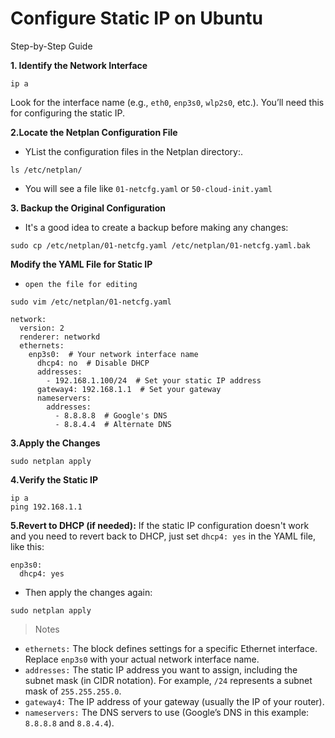 # Configure Static IP on Ubuntu

Step-by-Step Guide

**1. Identify the Network Interface**
```
ip a
```
Look for the interface name (e.g., `eth0`, `enp3s0`, `wlp2s0`, etc.). You’ll need this for configuring the static IP.

**2.Locate the Netplan Configuration File**

- YList the configuration files in the Netplan directory:.

```
ls /etc/netplan/
```
- You will see a file like `01-netcfg.yaml` or `50-cloud-init.yaml`

**3. Backup the Original Configuration**
  - It's a good idea to create a backup before making any changes:
```
sudo cp /etc/netplan/01-netcfg.yaml /etc/netplan/01-netcfg.yaml.bak

```










**Modify the YAML File for Static IP**
- `open the file for editing`
```
sudo vim /etc/netplan/01-netcfg.yaml
```
```
network:
  version: 2
  renderer: networkd
  ethernets:
    enp3s0:  # Your network interface name
      dhcp4: no  # Disable DHCP
      addresses:
        - 192.168.1.100/24  # Set your static IP address
      gateway4: 192.168.1.1  # Set your gateway
      nameservers:
        addresses:
          - 8.8.8.8  # Google's DNS
          - 8.8.4.4  # Alternate DNS
```
**3.Apply the Changes**
```
sudo netplan apply
```
**4.Verify the Static IP**

```
ip a
ping 192.168.1.1
```
**5.Revert to DHCP (if needed):** If the static IP configuration doesn't work and you need to revert back to DHCP, just set `dhcp4: yes` in the YAML file, like this:

```
enp3s0:
  dhcp4: yes
```
- Then apply the changes again:

```
sudo netplan apply
```
> Notes

- `ethernets:` The block defines settings for a specific Ethernet interface. Replace `enp3s0` with your actual network interface name.
- `addresses:` The static IP address you want to assign, including the subnet mask (in CIDR notation). For example, `/24` represents a subnet mask of `255.255.255.0`.
- `gateway4:` The IP address of your gateway (usually the IP of your router).
- `nameservers:` The DNS servers to use (Google’s DNS in this example: `8.8.8.8` and `8.8.4.4`).
